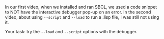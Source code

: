 
In our first video, when we installed and ran SBCL, we used a code
snippet to NOT have the interactive debugger pop-up on an error.  In
the second video, about using `--script` and `--load` to run a .lisp file,
I was still not using it.

Your task: try the `--load` and `--script` options with the debugger.
